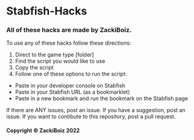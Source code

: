 # Stabfish-Hacks

### All of these hacks are made by ZackiBoiz.

To use any of these hacks follow these directions:
1. Direct to the game type [folder]
2. Find the script you would like to use
3. Copy the script
4. Follow one of these options to run the script:
  - Paste in your developer console on Stabfish
  - Paste in your Stabfish URL (as a bookmarklet)
  - Paste in a new bookmark and run the bookmark on the Stabfish page
  
If there are ANY issues, post an issue.
If you have a suggestion, post an issue.
If you want to contibute to this repository, post a pull request.

#### Copyright &copy; ZackiBoiz 2022
